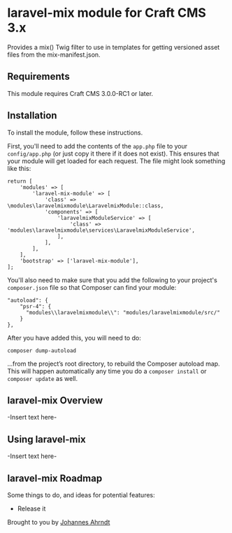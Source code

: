 # laravel-mix module for Craft CMS 3.x

Provides a mix() Twig filter to use in templates for getting versioned asset files from the mix-manifest.json.

## Requirements

This module requires Craft CMS 3.0.0-RC1 or later.

## Installation

To install the module, follow these instructions.

First, you'll need to add the contents of the `app.php` file to your `config/app.php` (or just copy it there if it does not exist). This ensures that your module will get loaded for each request. The file might look something like this:
```
return [
    'modules' => [
        'laravel-mix-module' => [
            'class' => \modules\laravelmixmodule\LaravelmixModule::class,
            'components' => [
                'laravelmixModuleService' => [
                    'class' => 'modules\laravelmixmodule\services\LaravelmixModuleService',
                ],
            ],
        ],
    ],
    'bootstrap' => ['laravel-mix-module'],
];
```
You'll also need to make sure that you add the following to your project's `composer.json` file so that Composer can find your module:

    "autoload": {
        "psr-4": {
          "modules\\laravelmixmodule\\": "modules/laravelmixmodule/src/"
        }
    },

After you have added this, you will need to do:

    composer dump-autoload
 
 …from the project’s root directory, to rebuild the Composer autoload map. This will happen automatically any time you do a `composer install` or `composer update` as well.

## laravel-mix Overview

-Insert text here-

## Using laravel-mix

-Insert text here-

## laravel-mix Roadmap

Some things to do, and ideas for potential features:

* Release it

Brought to you by [Johannes Ahrndt](https://rostock-ahoi.de)
